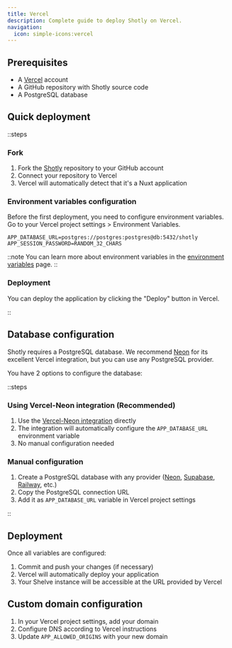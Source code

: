 ```yaml
---
title: Vercel
description: Complete guide to deploy Shotly on Vercel.
navigation:
  icon: simple-icons:vercel
---
```


## Prerequisites

- A [Vercel](https://vercel.com) account
- A GitHub repository with Shotly source code
- A PostgreSQL database

## Quick deployment

::steps

### Fork

1. Fork the [Shotly](https://github.com/shotly/shotly) repository to your GitHub account
2. Connect your repository to Vercel
3. Vercel will automatically detect that it's a Nuxt application

### Environment variables configuration

Before the first deployment, you need to configure environment variables. Go to your Vercel project settings > Environment Variables.

```dotenv
APP_DATABASE_URL=postgres://postgres:postgres@db:5432/shotly
APP_SESSION_PASSWORD=RANDOM_32_CHARS
```

::note
You can learn more about environment variables in the [environment variables](./99.environment-variables.md) page.
::

### Deployment

You can deploy the application by clicking the "Deploy" button in Vercel.

::

## Database configuration

Shotly requires a PostgreSQL database. We recommend [Neon](https://neon.tech) for its excellent Vercel integration, but you can use any PostgreSQL provider.

You have 2 options to configure the database:

::steps

### Using Vercel-Neon integration (Recommended)

1. Use the [Vercel-Neon integration](https://vercel.com/integrations/neon) directly
2. The integration will automatically configure the `APP_DATABASE_URL` environment variable
3. No manual configuration needed

### Manual configuration

1. Create a PostgreSQL database with any provider ([Neon](https://neon.tech), [Supabase](https://supabase.com), [Railway](https://railway.app), etc.)
2. Copy the PostgreSQL connection URL
3. Add it as `APP_DATABASE_URL` variable in Vercel project settings

::

## Deployment

Once all variables are configured:

1. Commit and push your changes (if necessary)
2. Vercel will automatically deploy your application
3. Your Shelve instance will be accessible at the URL provided by Vercel

## Custom domain configuration

1. In your Vercel project settings, add your domain
2. Configure DNS according to Vercel instructions
3. Update `APP_ALLOWED_ORIGINS` with your new domain
